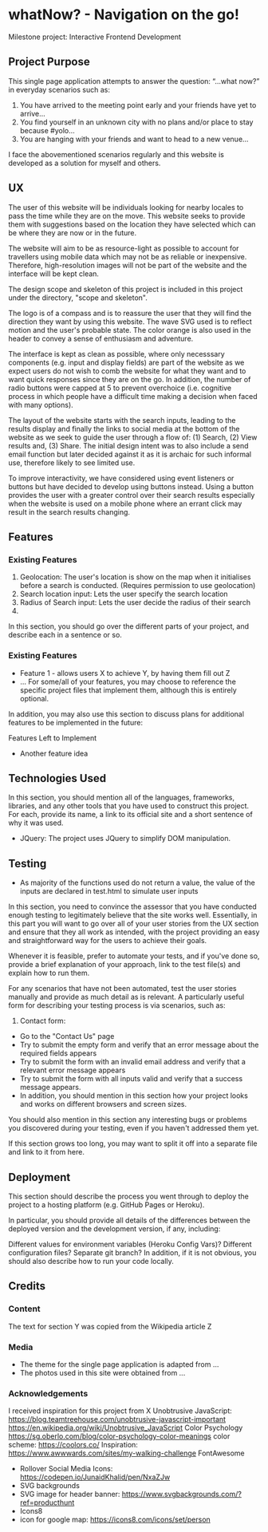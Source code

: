 # whatNow? - Navigation on the go! 

Milestone project: Interactive Frontend Development

## Project Purpose

This single page application attempts to answer the question: “...what now?” in everyday scenarios such as:
1. You have arrived to the meeting point early and your friends have yet to arrive…
2. You find yourself in an unknown city with no plans and/or place to stay because #yolo…
3. You are hanging with your friends and want to head to a new venue…

I face the abovementioned scenarios regularly and this website is developed as a solution for myself and others.


## UX

The user of this website will be individuals looking for nearby locales to pass the time while they are on the move. This website seeks to provide them with suggestions based on the location they have selected which can be where they are now or in the future.

The website will aim to be as resource-light as possible to account for travellers using mobile data which may not be as reliable or inexpensive. Therefore, high-resolution images will not be part of the website and the interface will be kept clean. 

The design scope and skeleton of this project is included in this project under the directory, "scope and skeleton".

The logo is of a compass and is to reassure the user that they will find the direction they want by using this website. The wave SVG used is to reflect motion and the user's probable state. The color orange is also used in the header to convey a sense of enthusiasm and adventure.

The interface is kept as clean as possible, where only necesssary components (e.g. input and display fields) are part of the website as we expect users do not wish to comb the website for what they want and to want quick responses since they are on the go. In addition, the number of radio buttons were capped at 5 to prevent overchoice (i.e. cognitive process in which people have a difficult time making a decision when faced with many options).

The layout of the website starts with the search inputs, leading to the results display and finally the links to social media at the bottom of the website as we seek to guide the user through a flow of: (1) Search, (2) View results and, (3) Share. The initial design intent was to also include a send email function but later decided against it as it is archaic for such informal use, therefore likely to see limited use.

To improve interactivity, we have considered using event listeners or buttons but have decided to develop using buttons instead. Using a button provides the user with a greater control over their search results especially when the website is used on a mobile phone where an errant click may result in the search results changing.

## Features

### Existing Features
1. Geolocation:
The user's location is show on the map when it initialises before a search is conducted. (Requires permission to use geolocation)
2. Search location input:
Lets the user specify the search location
2. Radius of Search input:
Lets the user decide the radius of their search
3. 

In this section, you should go over the different parts of your project, and describe each in a sentence or so.

### Existing Features
* Feature 1 - allows users X to achieve Y, by having them fill out Z
* ...
For some/all of your features, you may choose to reference the specific project files that implement them, although this is entirely optional.

In addition, you may also use this section to discuss plans for additional features to be implemented in the future:

Features Left to Implement
* Another feature idea

## Technologies Used
In this section, you should mention all of the languages, frameworks, libraries, and any other tools that you have used to construct this project. For each, provide its name, a link to its official site and a short sentence of why it was used.

* JQuery:
The project uses JQuery to simplify DOM manipulation.

## Testing
* As majority of the functions used do not return a value, the value of the inputs are declared in test.html to simulate user inputs


In this section, you need to convince the assessor that you have conducted enough testing to legitimately believe that the site works well. Essentially, in this part you will want to go over all of your user stories from the UX section and ensure that they all work as intended, with the project providing an easy and straightforward way for the users to achieve their goals.

Whenever it is feasible, prefer to automate your tests, and if you've done so, provide a brief explanation of your approach, link to the test file(s) and explain how to run them.

For any scenarios that have not been automated, test the user stories manually and provide as much detail as is relevant. A particularly useful form for describing your testing process is via scenarios, such as:

1. Contact form:
  -  Go to the "Contact Us" page
  - Try to submit the empty form and verify that an error message about the required fields appears
  - Try to submit the form with an invalid email address and verify that a relevant error message appears
  - Try to submit the form with all inputs valid and verify that a success message appears.
  - In addition, you should mention in this section how your project looks and works on different browsers and screen sizes.

You should also mention in this section any interesting bugs or problems you discovered during your testing, even if you haven't addressed them yet.

If this section grows too long, you may want to split it off into a separate file and link to it from here.

## Deployment
This section should describe the process you went through to deploy the project to a hosting platform (e.g. GitHub Pages or Heroku).

In particular, you should provide all details of the differences between the deployed version and the development version, if any, including:

Different values for environment variables (Heroku Config Vars)?
Different configuration files?
Separate git branch?
In addition, if it is not obvious, you should also describe how to run your code locally.

## Credits

### Content
The text for section Y was copied from the Wikipedia article Z
### Media
- The theme for the single page application is adapted from ...
- The photos used in this site were obtained from ...
### Acknowledgements
I received inspiration for this project from X
Unobtrusive JavaScript: https://blog.teamtreehouse.com/unobtrusive-javascript-important
https://en.wikipedia.org/wiki/Unobtrusive_JavaScript
Color Psychology
https://sg.oberlo.com/blog/color-psychology-color-meanings
color scheme:
https://coolors.co/
Inspiration:
https://www.awwwards.com/sites/my-walking-challenge
FontAwesome
* Rollover Social Media Icons: https://codepen.io/JunaidKhalid/pen/NxaZJw
* SVG backgrounds
* SVG image for header banner: https://www.svgbackgrounds.com/?ref=producthunt 
* Icons8
* icon for google map: https://icons8.com/icons/set/person